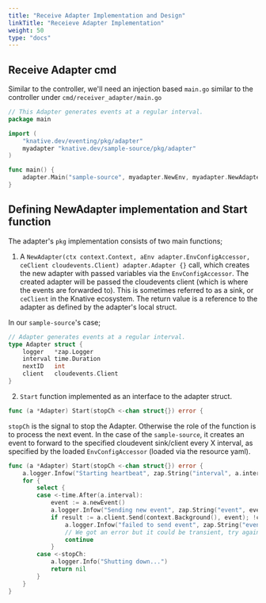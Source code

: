 ```yaml
---
title: "Receive Adapter Implementation and Design"
linkTitle: "Receieve Adapter Implementation"
weight: 50
type: "docs"
---
```


## Receive Adapter cmd
Similar to the controller, we'll need an injection based `main.go` similar to the controller under `cmd/receiver_adapter/main.go`
```go
// This Adapter generates events at a regular interval.
package main

import (
	"knative.dev/eventing/pkg/adapter"
	myadapter "knative.dev/sample-source/pkg/adapter"
)

func main() {
	adapter.Main("sample-source", myadapter.NewEnv, myadapter.NewAdapter)
}

```

## Defining NewAdapter implementation and Start function
The adapter's `pkg` implementation consists of two main functions;

1. A `NewAdapter(ctx context.Context, aEnv adapter.EnvConfigAccessor, ceClient cloudevents.Client) adapter.Adapter {}` call, which creates the
new adapter with passed variables via the `EnvConfigAccessor`. The created adapter will be passed the cloudevents client (which is where the events are forwarded to). This is sometimes referred
to as a sink, or `ceClient` in the Knative ecosystem.  The return value is a reference to the adapter as defined by the adapter's local struct.

In our `sample-source`'s case;
```go
// Adapter generates events at a regular interval.
type Adapter struct {
	logger   *zap.Logger
	interval time.Duration
	nextID   int
	client   cloudevents.Client
}
```

2. `Start` function implemented as an interface to the adapter struct.
```go
func (a *Adapter) Start(stopCh <-chan struct{}) error {
```
`stopCh` is the signal to stop the Adapter.  Otherwise the role of the function is to process the next
event.  In the case of the `sample-source`, it creates an event to forward to the specified cloudevent sink/client
every X interval, as specified by the loaded `EnvConfigAccessor` (loaded via the resource yaml).
```go
func (a *Adapter) Start(stopCh <-chan struct{}) error {
    a.logger.Infow("Starting heartbeat", zap.String("interval", a.interval.String()))
	for {
		select {
		case <-time.After(a.interval):
			event := a.newEvent()
			a.logger.Infow("Sending new event", zap.String("event", event.String()))
			if result := a.client.Send(context.Background(), event); !cloudevents.IsACK(result) {
                a.logger.Infow("failed to send event", zap.String("event", event.String()), zap.Error(result))
                // We got an error but it could be transient, try again next interval.
                continue
            }
		case <-stopCh:
			a.logger.Info("Shutting down...")
			return nil
		}
	}
}
```
